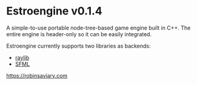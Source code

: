 # Estroengine v0.1.4
A simple-to-use portable node-tree-based game engine built in C++.
The entire engine is header-only so it can be easily integrated.

Estroengine currently supports two libraries as backends:
* [raylib](https://www.raylib.com/)
* [SFML](https://www.sfml-dev.org/)

https://robinsaviary.com
